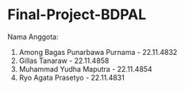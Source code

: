 # Final-Project-BDPAL

Nama Anggota:
1. Among Bagas Punarbawa Purnama - 22.11.4832
2. Gillas Tanaraw - 22.11.4858
3. Muhammad Yudha Maputra - 22.11.4854
4. Ryo Agata Prasetyo - 22.11.4831
